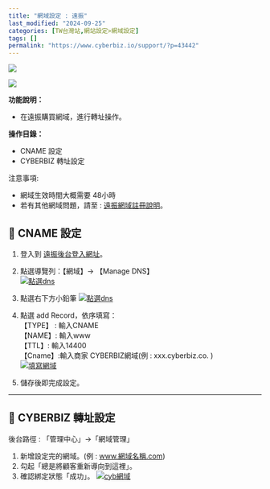```yaml
---
title: "網域設定 : 遠振"
last_modified: "2024-09-25"
categories: [TW台灣站,網站設定>網域設定]
tags: []
permalink: "https://www.cyberbiz.io/support/?p=43442"
---
```


![](https://www.cyberbiz.io/support/wp-content/uploads/適用站別.png)

[![](https://www.cyberbiz.io/support/wp-content/uploads/台灣站.png)](https://www.cyberbiz.io/support/?page_id=2490)

**功能說明：**  

* 在遠振購買網域，進行轉址操作。

**操作目錄：**

* CNAME 設定
* CYBERBIZ 轉址設定

注意事項:  

* 網域生效時間大概需要 48小時
* 若有其他網域問題，請至 : [遠振網域註冊說明](https://host.com.tw/%E7%B6%B2%E5%9F%9F%E8%A8%BB%E5%86%8A)。 



## 📌 CNAME 設定



1. 登入到 [遠振後台登入網址](https://twnoc.net/whmcs/login)。 


2. 點選導覽列：【網域】→ 【Manage DNS】   
[![點選dns](https://www.cyberbiz.io/support/wp-content/uploads/網域設定-遠振01.png)](https://www.cyberbiz.io/support/wp-content/uploads/網域設定-遠振01.png)



3. 點選右下方小鉛筆 [![點選dns](https://www.cyberbiz.io/support/wp-content/uploads/網域設定-遠振02.png)](https://www.cyberbiz.io/support/wp-content/uploads/網域設定-遠振02.png)


4. 點選 add Record，依序填寫：  
【TYPE】 : 輸入CNAME  
【NAME】: 輸入www  
【TTL】: 輸入14400  
【Cname】:輸入商家 CYBERBIZ網域(例 : xxx.cyberbiz.co. )  
[![填寫網域](https://www.cyberbiz.io/support/wp-content/uploads/網域設定-遠振03.png)](https://www.cyberbiz.io/support/wp-content/uploads/網域設定-遠振03.png)



5. 儲存後即完成設定。


* * *



## 📌 CYBERBIZ 轉址設定


後台路徑 : 「管理中心」→「網域管理」  


1. 新增設定完的網域。(例 : www.網域名稱.com)
2. 勾起「總是將顧客重新導向到這裡」。
3. 確認綁定狀態「成功」。
[![cyb網域](https://www.cyberbiz.io/support/wp-content/uploads/網域設定-Google-Domains03.png)](https://www.cyberbiz.io/support/wp-content/uploads/網域設定-Google-Domains03.png)

